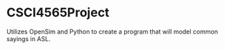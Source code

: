 # CSCI4565Project
Utilizes OpenSim and Python to create a program that will model common sayings in ASL.
